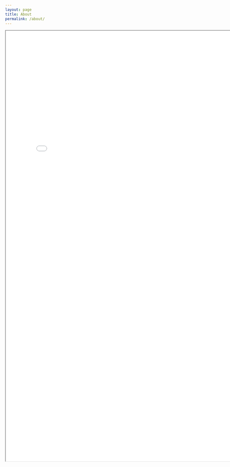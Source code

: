 ```yaml
---
layout: page
title: About
permalink: /about/
---
```

<iframe src="/assets/mortamet_resume_2022.pdf" height="1400" width="800"></iframe>

